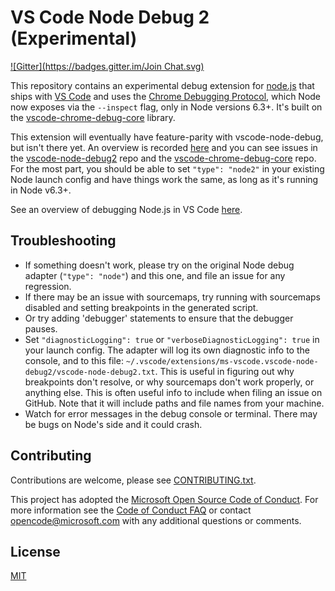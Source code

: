 # VS Code Node Debug 2 (Experimental)
[![Gitter](https://badges.gitter.im/Join Chat.svg)](https://gitter.im/microsoft/vscode)

This repository contains an experimental debug extension for [node.js](https://nodejs.org) that ships with [VS Code](https://code.visualstudio.com) and uses the [Chrome Debugging Protocol](https://chromedevtools.github.io/debugger-protocol-viewer/v8/), which Node now exposes via the `--inspect` flag, only in Node versions 6.3+. It's built on the [vscode-chrome-debug-core](https://github.com/Microsoft/vscode-chrome-debug-core) library.

This extension will eventually have feature-parity with vscode-node-debug, but isn't there yet. An overview is recorded [here](https://github.com/Microsoft/vscode-node-debug/issues/7) and you can see issues in the [vscode-node-debug2](https://github.com/Microsoft/vscode-node-debug2/issues) repo and the [vscode-chrome-debug-core](https://github.com/microsoft/vscode-chrome-debug-core/issues) repo. For the most part, you should be able to set `"type": "node2"` in your existing Node launch config and have things work the same, as long as it's running in Node v6.3+.

See an overview of debugging Node.js in VS Code [here](https://code.visualstudio.com/docs/editor/debugging).

## Troubleshooting
* If something doesn't work, please try on the original Node debug adapter (`"type": "node"`) and this one, and file an issue for any regression.
* If there may be an issue with sourcemaps, try running with sourcemaps disabled and setting breakpoints in the generated script.
* Or try adding 'debugger' statements to ensure that the debugger pauses.
* Set `"diagnosticLogging": true` or `"verboseDiagnosticLogging": true` in your launch config. The adapter will log its own diagnostic info to the console, and to this file: `~/.vscode/extensions/ms-vscode.vscode-node-debug2/vscode-node-debug2.txt`. This is useful in figuring out why breakpoints don't resolve, or why sourcemaps don't work properly, or anything else. This is often useful info to include when filing an issue on GitHub. Note that it will include paths and file names from your machine.
* Watch for error messages in the debug console or terminal. There may be bugs on Node's side and it could crash.

## Contributing
Contributions are welcome, please see [CONTRIBUTING.txt](CONTRIBUTING.txt).

This project has adopted the [Microsoft Open Source Code of Conduct](https://opensource.microsoft.com/codeofconduct/). For more information see the [Code of Conduct FAQ](https://opensource.microsoft.com/codeofconduct/faq/) or contact [opencode@microsoft.com](mailto:opencode@microsoft.com) with any additional questions or comments.

## License
[MIT](LICENSE.txt)
